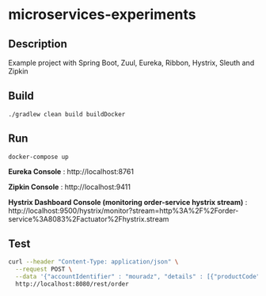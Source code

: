 # microservices-experiments

## Description
Example project with Spring Boot, Zuul, Eureka, Ribbon, Hystrix, Sleuth and Zipkin 

## Build
`./gradlew clean build buildDocker`

## Run
`docker-compose up`


**Eureka Console** : http://localhost:8761

**Zipkin Console** : http://localhost:9411

**Hystrix Dashboard Console (monitoring order-service hystrix stream)** : http://localhost:9500/hystrix/monitor?stream=http%3A%2F%2Forder-service%3A8083%2Factuator%2Fhystrix.stream

## Test

```bash
curl --header "Content-Type: application/json" \
  --request POST \
  --data '{"accountIdentifier" : "mouradz", "details" : [{"productCode" : "iphone6","count" : 2},{"productCode" : "iphonex","count" : 2}]}' \
  http://localhost:8080/rest/order
```


